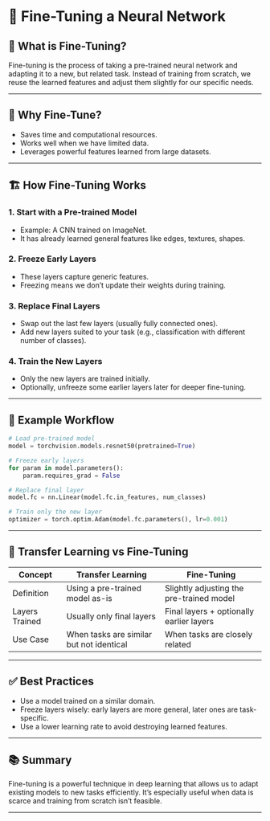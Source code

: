 
# 🧠 Fine-Tuning a Neural Network

## 📌 What is Fine-Tuning?

Fine-tuning is the process of taking a pre-trained neural network and adapting it to a new, but related task. Instead of training from scratch, we reuse the learned features and adjust them slightly for our specific needs.

---

## 🎯 Why Fine-Tune?

- Saves time and computational resources.
- Works well when we have limited data.
- Leverages powerful features learned from large datasets.

---

## 🏗️ How Fine-Tuning Works

### 1. **Start with a Pre-trained Model**
   - Example: A CNN trained on ImageNet.
   - It has already learned general features like edges, textures, shapes.

### 2. **Freeze Early Layers**
   - These layers capture generic features.
   - Freezing means we don’t update their weights during training.

### 3. **Replace Final Layers**
   - Swap out the last few layers (usually fully connected ones).
   - Add new layers suited to your task (e.g., classification with different number of classes).

### 4. **Train the New Layers**
   - Only the new layers are trained initially.
   - Optionally, unfreeze some earlier layers later for deeper fine-tuning.

---

## 🧪 Example Workflow

```python
# Load pre-trained model
model = torchvision.models.resnet50(pretrained=True)

# Freeze early layers
for param in model.parameters():
    param.requires_grad = False

# Replace final layer
model.fc = nn.Linear(model.fc.in_features, num_classes)

# Train only the new layer
optimizer = torch.optim.Adam(model.fc.parameters(), lr=0.001)
```

---

## 🧠 Transfer Learning vs Fine-Tuning

| Concept           | Transfer Learning                        | Fine-Tuning                              |
|------------------|------------------------------------------|------------------------------------------|
| Definition        | Using a pre-trained model as-is          | Slightly adjusting the pre-trained model |
| Layers Trained    | Usually only final layers                | Final layers + optionally earlier layers |
| Use Case          | When tasks are similar but not identical | When tasks are closely related           |

---

## ✅ Best Practices

- Use a model trained on a similar domain.
- Freeze layers wisely: early layers are more general, later ones are task-specific.
- Use a lower learning rate to avoid destroying learned features.

---

## 📚 Summary

Fine-tuning is a powerful technique in deep learning that allows us to adapt existing models to new tasks efficiently. It’s especially useful when data is scarce and training from scratch isn’t feasible.

---
